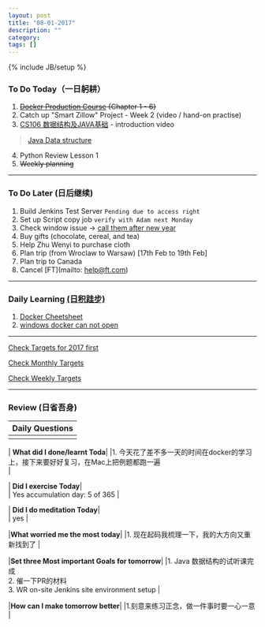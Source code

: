 ```yaml
---
layout: post
title: "08-01-2017"
description: ""
category: 
tags: []
---
```

{% include JB/setup %}


### To Do Today（一日躬耕）

1. <s>[Docker Production Course](https://www.udemy.com/the-docker-for-devops-course-from-development-to-production/learn/v4/overview) {Chapter 1 - 6} </s>
2. Catch up "Smart Zillow" Project - Week 2 (video / hand-on practise)
3. [CS106 数据结构及JAVA基础](https://www.bittiger.io/livecourses/9jfxfp77uQm5ZTMJJ) - introduction video
> [Java Data structure](http://blog.csdn.net/zhangerqing/article/details/8796518)
4. Python Review Lesson 1
5. <s>Weekly planning</s>

---

### To Do Later (日后继续) 

1. Build Jenkins Test Server 
``` Pending due to access right ```
2. Set up Script copy job 
``` verify with Adam next Monday ```
1. Check window issue -> [call them after new year](http://neil526.tripod.com/)
2. Buy gifts (chocolate, cereal, and tea)
3. Help Zhu Wenyi to purchase cloth 
5. Plan trip (from Wroclaw to Warsaw) [17th Feb to 19th Feb]
6. Plan trip to Canada
7. Cancel [FT](mailto: help@ft.com)
---

### Daily Learning [(日积跬步)](https://yitianxu.github.io/2017/01/05/learning-summary)

1. [Docker Cheetsheet](https://github.com/wsargent/docker-cheat-sheet)
2. [windows docker can not open](https://github.com/docker/for-win/issues/208)

---

[Check Targets for 2017 first](https://yitianxu.github.io/2016/12/30/resolution-for-2017)

[Check Monthly Targets](https://yitianxu.github.io/pages/monthly%20targets/Monthly)

[Check Weekly Targets](https://yitianxu.github.io/pages/weekly%20targets/Weekly%20Targets) 

---

### Review (日省吾身)

| Daily Questions                   |                                           
|:----------------------------------|
|                                   |

| **What did I done/learnt Toda**| 
|1. 今天花了差不多一天的时间在docker的学习上，接下来要好好复习，在Mac上把例题都跑一遍 <br />  |

| **Did I exercise Today**|          
| Yes  accumulation day: 5 of 365   |

| **Did I do meditation Today**|          
|   yes  |

|**What worried me the most today**|
|1. 现在起码我梳理一下，我的大方向又重新找到了                              |

|**Set three Most important Goals for tomorrow**|
|1. Java 数据结构的试听课完成 <br /> 2. 催一下PR的材料 <br />  3. WR on-site Jenkins site environment setup                                  |

|**How can I make tomorrow better**|
|1.刻意来练习正念，做一件事时要一心一意            |